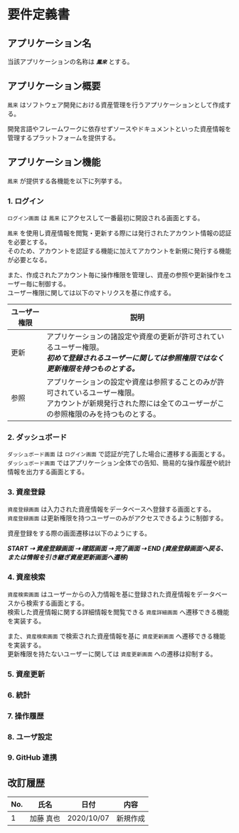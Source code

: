 # 要件定義書

## アプリケーション名

当該アプリケーションの名称は **_`鳳来`_** とする。

## アプリケーション概要

`鳳来` はソフトウェア開発における資産管理を行うアプリケーションとして作成する。

開発言語やフレームワークに依存せずソースやドキュメントといった資産情報を管理するプラットフォームを提供する。

## アプリケーション機能

`鳳来` が提供する各機能を以下に列挙する。

### 1. ログイン

`ログイン画面` は `鳳来` にアクセスして一番最初に開設される画面とする。

`鳳来` を使用し資産情報を閲覧・更新する際には発行されたアカウント情報の認証を必要とする。</br>
そのため、アカウントを認証する機能に加えてアカウントを新規に発行する機能が必要となる。

また、作成されたアカウント毎に操作権限を管理し、資産の参照や更新操作をユーザー毎に制御する。</br>
ユーザー権限に関しては以下のマトリクスを基に作成する。

| ユーザー権限 | 説明                                                                                                                                                                |
| ------------ | ------------------------------------------------------------------------------------------------------------------------------------------------------------------- |
| 更新         | アプリケーションの諸設定や資産の更新が許可されているユーザー権限。 </br> **_初めて登録されるユーザーに関しては参照権限ではなく更新権限を持つものとする。_**         |
| 参照         | アプリケーションの設定や資産は参照することのみが許可されているユーザー権限。</br>アカウントが新規発行された際には全てのユーザーがこの参照権限のみを持つものとする。 |

### 2. ダッシュボード

`ダッシュボード画面` は `ログイン画面` で認証が完了した場合に遷移する画面とする。</br>
`ダッシュボード画面` ではアプリケーション全体での告知、簡易的な操作履歴や統計情報を出力する画面とする。

### 3. 資産登録

`資産登録画面` は入力された資産情報をデータベースへ登録する画面とする。</br>
`資産登録画面` は更新権限を持つユーザーのみがアクセスできるように制御する。

資産登録をする際の画面遷移は以下のようにする。

**_START ⇢ 資産登録画面 ⇢ 確認画面 ⇢ 完了画面 ⇢ END (資産登録画面へ戻る、または情報を引き継ぎ資産更新画面へ遷移)_**

### 4. 資産検索

`資産検索画面` はユーザーからの入力情報を基に登録された資産情報をデータベースから検索する画面とする。<br>
検索した資産情報に関する詳細情報を閲覧できる `資産詳細画面` へ遷移できる機能を実装する。

また、`資産検索画面` で検索された資産情報を基に `資産更新画面` へ遷移できる機能を実装する。<br>
更新権限を持たないユーザーに関しては `資産更新画面` への遷移は抑制する。

### 5. 資産更新

### 6. 統計

### 7. 操作履歴

### 8. ユーザ設定

### 9. GitHub 連携

## 改訂履歴

| No. | 氏名      | 日付       | 内容     |
| --- | --------- | ---------- | -------- |
| 1   | 加藤 真也 | 2020/10/07 | 新規作成 |

